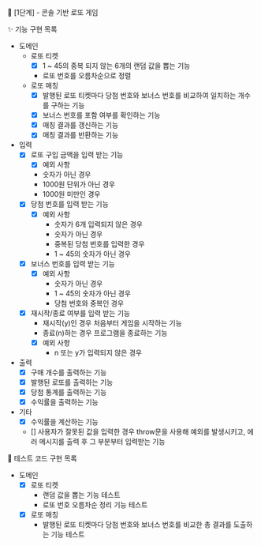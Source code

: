 🚀 [1단계] - 콘솔 기반 로또 게임

✨ 기능 구현 목록

- 도메인
  - 로또 티켓
    - [x] 1 ~ 45의 중복 되지 않는 6개의 랜덤 값을 뽑는 기능
    - 로또 번호를 오름차순으로 정렬
  - 로또 매칭
    - [x] 발행된 로또 티켓마다 당첨 번호와 보너스 번호를 비교하여 일치하는 개수를 구하는 기능
    - [x] 보너스 번호를 포함 여부를 확인하는 기능
    - [x] 매칭 결과를 갱신하는 기능
    - [x] 매칭 결과를 반환하는 기능
- 입력
  - [x] 로또 구입 금액을 입력 받는 기능
    - [x] 예외 사항
    - 숫자가 아닌 경우
    - 1000원 단위가 아닌 경우
    - 1000원 미만인 경우
  - [x] 당첨 번호를 입력 받는 기능
    - [x] 예외 사항
      - 숫자가 6개 입력되지 않은 경우
      - 숫자가 아닌 경우
      - 중복된 당첨 번호를 입력한 경우
      - 1 ~ 45의 숫자가 아닌 경우
  - [x] 보너스 번호를 입력 받는 기능
    - [x] 예외 사항
      - 숫자가 아닌 경우
      - 1 ~ 45의 숫자가 아닌 경우
      - 당첨 번호와 중복인 경우
  - [x] 재시작/종료 여부를 입력 받는 기능
    - 재시작(y)인 경우 처음부터 게임을 시작하는 기능
    - 종료(n)하는 경우 프로그램을 종료하는 기능
    - [x] 예외 사항
      - n 또는 y가 입력되지 않은 경우
- 출력
  - [x] 구매 개수를 출력하는 기능
  - [x] 발행된 로또를 출력하는 기능
  - [x] 당첨 통계를 출력하는 기능
  - [x] 수익률을 출력하는 기능
- 기타
  - [x] 수익률을 계산하는 기능
  - [] 사용자가 잘못된 값을 입력한 경우 throw문을 사용해 예외를 발생시키고, 에러 메시지를 출력 후 그 부분부터 입력받는 기능

🧪 테스트 코드 구현 목록

- 도메인
  - [x] 로또 티켓
    - 랜덤 값을 뽑는 기능 테스트
    - 로또 번호 오름차순 정리 기능 테스트
  - [x] 로또 매칭
    - 발행된 로또 티켓마다 당첨 번호와 보너스 번호를 비교한 총 결과를 도출하는 기능 테스트
